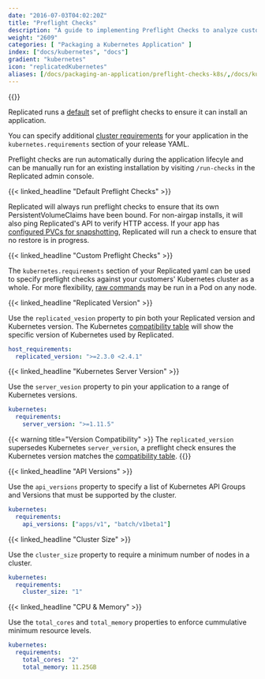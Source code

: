 ```yaml
---
date: "2016-07-03T04:02:20Z"
title: "Preflight Checks"
description: "A guide to implementing Preflight Checks to analyze customer systems to determine if the environment meets the minimum requirements for installation or update."
weight: "2609"
categories: [ "Packaging a Kubernetes Application" ]
index: ["docs/kubernetes", "docs"]
gradient: "kubernetes"
icon: "replicatedKubernetes"
aliases: [/docs/packaging-an-application/preflight-checks-k8s/,/docs/kubernetes/packaging-an-application/preflight-checks]
---
```


{{<legacynotice>}}

Replicated runs a [default](/docs/kubernetes/packaging-an-application/preflight-checks/#default-preflight-checks) set of preflight checks to ensure it can install an application.

You can specify additional [cluster requirements](/docs/kubernetes/packaging-an-application/preflight-checks/#custom-preflight-checks) for your application in the `kubernetes.requirements` section of your release YAML.

Preflight checks are run automatically during the application lifecyle and can be manually run for an existing installation by visiting `/run-checks` in the Replicated admin console.

{{< linked_headline "Default Preflight Checks" >}}

Replicated will always run preflight checks to ensure that its own PersistentVolumeClaims have been bound.
For non-airgap installs, it will also ping Replicated's API to verify HTTP access.
If your app has [configured PVCs for snapshotting](/docs/snapshots/kubernetes/), Replicated will run a check to ensure that no restore is in progress.

{{< linked_headline "Custom Preflight Checks" >}}

The `kubernetes.requirements` section of your Replicated yaml can be used to specify preflight checks against your customers' Kubernetes cluster as a whole.
For more flexibility, [raw commands](/docs/kubernetes/packaging-an-application/programmable-preflight-checks/#raw-command) may be run in a Pod on any node.

{{< linked_headline "Replicated Version" >}}

Use the `replicated_vesion` property to pin both your Replicated version and Kubernetes version. The Kubernetes [compatibility table](/docs/kubernetes/customer-installations/installing/#compatible-kubernetes-versions) will show the specific version of Kubernetes used by Replicated.

```yaml
host_requirements:
  replicated_version: ">=2.3.0 <2.4.1"
```

{{< linked_headline "Kubernetes Server Version" >}}

Use the `server_vesion` property to pin your application to a range of Kubernetes versions.

```yaml
kubernetes:
  requirements:
    server_version: ">=1.11.5"
```

{{< warning title="Version Compatibility" >}}
The `replicated_version` supersedes Kubernetes `server_version`, a preflight check ensures the Kubernetes version matches the [compatibility table](/docs/kubernetes/customer-installations/installing/#compatible-kubernetes-versions).
{{</warning>}}

{{< linked_headline "API Versions" >}}

Use the `api_versions` property to specify a list of Kubernetes API Groups and Versions that must be supported by the cluster.

```yaml
kubernetes:
  requirements:
    api_versions: ["apps/v1", "batch/v1beta1"]
```

{{< linked_headline "Cluster Size" >}}

Use the `cluster_size` property to require a minimum number of nodes in a cluster.

```yaml
kubernetes:
  requirements:
    cluster_size: "1"
```

{{< linked_headline "CPU & Memory" >}}

Use the `total_cores` and `total_memory` properties to enforce cummulative minimum resource levels.

```yaml
kubernetes:
  requirements:
    total_cores: "2"
    total_memory: 11.25GB
```
